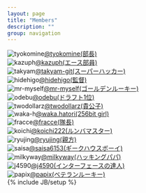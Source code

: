 ```yaml
---
layout: page
title: "Members"
description: ""
group: navigation
---
```

 ![tyokomine](https://graph.facebook.com/100001543455692/picture)[@tyokomine(部長)](https://github.com/tyokomine)<br>
 ![kazuph](https://graph.facebook.com/100000295262964/picture)[@kazuph(エース部員)](https://github.com/kazuph)<br>
 ![takyam](https://graph.facebook.com/100002931807386/picture)[@takyam-git(スーパーハッカー)](https://github.com/takyam-git/pjeuler)<br>
 ![hidehigo](https://graph.facebook.com/100001261476532/picture)[@hidehigo(監督)](https://github.com/hidehigo)<br>
 ![mr-myself](https://graph.facebook.com/100002289819844/picture)[@mr-myself(ゴールデンルーキー)](https://github.com/mr-myself)<br>
 ![odebu](https://graph.facebook.com/100001082756168/picture)[@odebu(ドラフト1位)](https://github.com/odebu)<br>
 ![twodollarz](https://graph.facebook.com/1447045074/picture)[@twodollarz(貴公子)](https://github.com/twodollarz)<br>
 ![waka-h](https://graph.facebook.com/100001080446387/picture)[@waka.hatori(256bit girl)](https://github.com/waka-h/)<br>
 ![fracce](https://graph.facebook.com/100000018804294/picture)[@fracce(隊長)](https://github.com/frecce)<br>
 ![koichi](https://graph.facebook.com/100000822608201/picture)[@koichi222(ルンバマスター)](https://github.com/koichi222)<br>
 ![ryujing](https://graph.facebook.com/100002042812188/picture)[@ryujing(親方)](https://github.com/ryujing)<br>
 ![saisa](https://graph.facebook.com/100002103064875/picture)[@saisa6153(ギークハウスボーイ)](https://github.com/saisa6153)<br>
 ![milkyway](https://graph.facebook.com/100001715143184/picture)[@milkyway(ハッキングパパ)](https://github.com/milkyway)<br>
 ![j4590](https://graph.facebook.com/100001032243834/picture)[@j4590(インターフェースの達人)](https://github.com/j4590)<br>
 ![papix](https://graph.facebook.com/100001998537478/picture)[@papix(ベテランルーキー)](https://github.com/papix)<br>
{% include JB/setup %}
